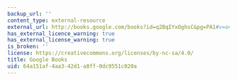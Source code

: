 ```yaml
---
backup_url: ''
content_type: external-resource
external_url: http://books.google.com/books?id=q2BqIYxOghsC&pg=PA1#v=onepage
has_external_licence_warning: true
has_external_license_warning: true
is_broken: ''
license: https://creativecommons.org/licenses/by-nc-sa/4.0/
title: Google Books
uid: 64a151af-4aa3-42d1-a8ff-0dc9551c020a
---
```

